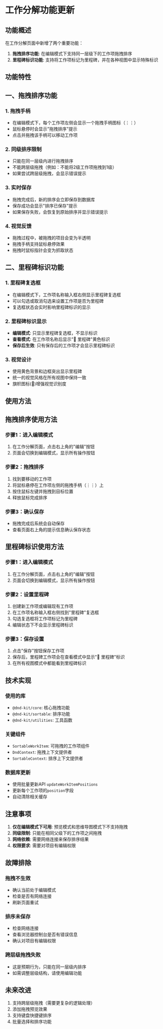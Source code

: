 # 工作分解功能更新

## 功能概述

在工作分解页面中新增了两个重要功能：
1. **拖拽排序功能**: 在编辑模式下支持同一层级下的工作项拖拽排序
2. **里程碑标识功能**: 支持将工作项标记为里程碑，并在各种视图中显示特殊标识

## 功能特性

## 一、拖拽排序功能

### 1. 拖拽手柄
- 在编辑模式下，每个工作项左侧会显示一个拖拽手柄图标（⋮⋮）
- 鼠标悬停时会显示"拖拽排序"提示
- 点击并拖拽该手柄可以移动工作项

### 2. 同级排序限制
- 只能在同一层级内进行拖拽排序
- 不能跨层级拖拽（例如：不能将2级工作项拖拽到1级）
- 如果尝试跨层级拖拽，会显示错误提示

### 3. 实时保存
- 拖拽完成后，新的排序会立即保存到数据库
- 保存成功会显示"排序已保存"提示
- 如果保存失败，会恢复到原始排序并显示错误提示

### 4. 视觉反馈
- 拖拽过程中，被拖拽的项目会变为半透明
- 拖拽手柄支持鼠标悬停效果
- 拖拽时鼠标指针会变为抓取状态

## 二、里程碑标识功能

### 1. 里程碑复选框
- 在编辑模式下，工作项名称输入框右侧显示里程碑复选框
- 可以勾选或取消勾选来设置工作项是否为里程碑
- 复选框状态会实时影响里程碑标识的显示

### 2. 里程碑标识显示
- **编辑模式**: 只显示里程碑复选框，不显示标识
- **查看模式**: 在工作项名称后显示"🏁 里程碑"黄色标识
- **保存后生效**: 只有保存后的工作项才会显示里程碑标识

### 3. 视觉设计
- 使用黄色背景和边框突出显示里程碑
- 统一的视觉风格在所有视图中保持一致
- 旗帜图标(🏁)增强视觉识别度

## 使用方法

## 拖拽排序使用方法

### 步骤1：进入编辑模式
1. 在工作分解页面，点击右上角的"编辑"按钮
2. 页面会切换到编辑模式，显示所有操作按钮

### 步骤2：拖拽排序
1. 找到要移动的工作项
2. 将鼠标悬停在工作项左侧的拖拽手柄（⋮⋮）上
3. 按住鼠标左键并拖拽到目标位置
4. 释放鼠标完成排序

### 步骤3：确认保存
- 拖拽完成后系统会自动保存
- 查看页面右上角的提示信息确认保存状态

## 里程碑标识使用方法

### 步骤1：进入编辑模式
1. 在工作分解页面，点击右上角的"编辑"按钮
2. 页面会切换到编辑模式，显示所有操作按钮

### 步骤2：设置里程碑
1. 创建新工作项或编辑现有工作项
2. 在工作项名称输入框右侧找到"里程碑"复选框
3. 勾选复选框将工作项标记为里程碑
4. 编辑状态下不会显示里程碑标识

### 步骤3：保存设置
1. 点击"保存"按钮保存工作项
2. 保存后，里程碑工作项会在查看模式中显示"🏁 里程碑"标识
3. 在所有视图模式中都能看到里程碑标识

## 技术实现

### 使用的库
- `@dnd-kit/core`: 核心拖拽功能
- `@dnd-kit/sortable`: 排序功能
- `@dnd-kit/utilities`: 工具函数

### 关键组件
- `SortableWorkItem`: 可拖拽的工作项组件
- `DndContext`: 拖拽上下文提供者
- `SortableContext`: 排序上下文提供者

### 数据库更新
- 使用批量更新API `updateWorkItemPositions`
- 更新每个工作项的`position`字段
- 自动清除相关缓存

## 注意事项

1. **仅在编辑模式下可用**: 预览模式和思维导图模式下不支持拖拽
2. **同级限制**: 只能在相同父级下的工作项之间拖拽
3. **网络依赖**: 需要网络连接来保存排序结果
4. **权限要求**: 需要对项目有编辑权限

## 故障排除

### 拖拽不生效
- 确认当前处于编辑模式
- 检查是否有网络连接
- 刷新页面重试

### 排序未保存
- 检查网络连接
- 查看浏览器控制台是否有错误信息
- 确认对项目有编辑权限

### 跨层级拖拽失败
- 这是预期行为，只能在同一层级内排序
- 如需调整层级结构，请使用编辑功能

## 未来改进

1. 支持跨层级拖拽（需要更复杂的逻辑处理）
2. 添加拖拽预览效果
3. 支持键盘快捷键排序
4. 批量选择和排序功能
